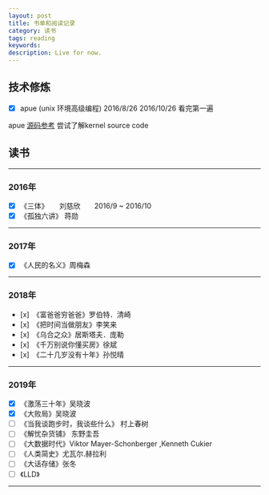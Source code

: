 ```yaml
---
layout: post
title: 书单和阅读记录
category: 读书
tags: reading
keywords:
description: Live for now.
---
```

## 技术修炼
- [x] apue (unix 环境高级编程) 2016/8/26 2016/10/26 看完第一遍

apue [源码参考](http://www.apuebook.com/code3e.html)
尝试了解kernel source code

## 读书
----------

### 2016年
- [x] 《三体》 　     刘慈欣　　2016/9 ~ 2016/10
- [x] 《孤独六讲》    蒋勋

----------

### 2017年
- [x] 《人民的名义》周梅森

----------

### 2018年

- [x]　《富爸爸穷爸爸》罗伯特．清崎
- [x]　《把时间当做朋友》李笑来
- [x]　《乌合之众》居斯塔夫．庞勒
- [x]　《千万别说你懂买房》徐斌
- [x]　《二十几岁没有十年》孙悦晴

----------

### 2019年
- [x] 《激荡三十年》吴晓波
- [x] 《大败局》吴晓波
- [ ] 《当我谈跑步时，我谈些什么》 村上春树
- [ ] 《解忧杂货铺》 东野圭吾
- [ ] 《大数据时代》Viktor Mayer-Schonberger ,Kenneth Cukier
- [ ] 《人类简史》尤瓦尔.赫拉利
- [ ] 《大话存储》张冬　
- [ ] 《LLD》　

----------
